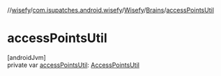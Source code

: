//[wisefy](../../../../index.md)/[com.isupatches.android.wisefy](../../index.md)/[Wisefy](../index.md)/[Brains](index.md)/[accessPointsUtil](access-points-util.md)

# accessPointsUtil

[androidJvm]\
private var [accessPointsUtil](access-points-util.md): [AccessPointsUtil](../../../com.isupatches.android.wisefy.accesspoints/-access-points-util/index.md)
